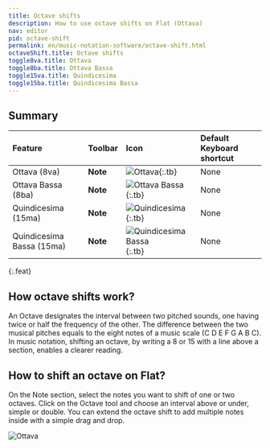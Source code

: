 ```yaml
---
title: Octave shifts
description: How to use octave shifts on Flat (Ottava)
nav: editor
pid: octave-shift
permalink: en/music-notation-software/octave-shift.html
octaveShift.title: Octave shifts
toggle8va.title: Ottava
toggle8ba.title: Ottava Bassa
toggle15va.title: Quindicesima
toggle15ba.title: Quindicesima Bassa
---
```


## Summary

| Feature | Toolbar | Icon | Default Keyboard shortcut |
|:--------|:--------|:-----|:------------------|
| Ottava (8va) | **Note** | ![Ottava](https://prod.flat-cdn.com/img/icons/editorActions/8va.svg){:.tb} | None |
| Ottava Bassa (8ba) | **Note** | ![Ottava Bassa](https://prod.flat-cdn.com/img/icons/editorActions/8ba.svg){:.tb} | None |
| Quindicesima (15ma) | **Note** | ![Quindicesima](https://prod.flat-cdn.com/img/icons/editorActions/15ma.svg){:.tb} | None |
| Quindicesima Bassa (15ma) | **Note** | ![Quindicesima Bassa](https://prod.flat-cdn.com/img/icons/editorActions/15maBelow.svg){:.tb} | None |
{:.feat}

## How octave shifts work?

An Octave designates the interval between two pitched sounds, one having twice or half the frequency of the other. The difference between the two musical pitches equals to the eight notes of a music scale (C D E F G A B C). In music notation, shifting an octave, by writing a 8 or 15 with a line above a section, enables a clearer reading.

## How to shift an octave on Flat?

On the Note section, select the notes you want to shift of one or two octaves. Click on the Octave tool and choose an interval above or under, simple or double. You can extend the octave shift to add multiple notes inside with a simple drag and drop.

![Ottava](/help/assets/img/editor/8va.gif)